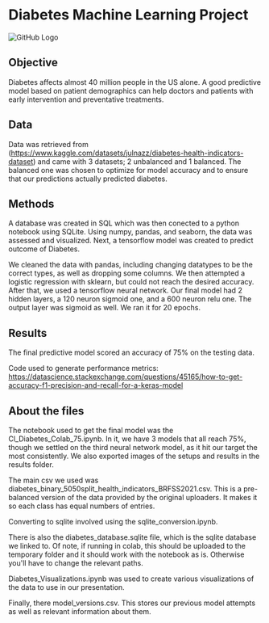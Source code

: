 # Diabetes Machine Learning Project

![GitHub Logo](https://medlineplus.gov/images/Diabetes_share.jpg)

## Objective
Diabetes affects almost 40 million people in the US alone. A good predictive model based on patient demographics can help doctors and patients with early intervention and preventative treatments. 

## Data
Data was retrieved from (https://www.kaggle.com/datasets/julnazz/diabetes-health-indicators-dataset) and came with 3 datasets; 2 unbalanced and 1 balanced. The balanced one was chosen to optimize for model accuracy and to ensure that our predictions actually predicted diabetes.

## Methods
A database was created in SQL which was then conected to a python notebook using SQLite. Using numpy, pandas, and seaborn, the data was assessed and visualized. Next, a tensorflow model was created to predict outcome of Diabetes.

We cleaned the data with pandas, including changing datatypes to be the correct types, as well as dropping some columns. We then attempted a logistic regression with sklearn, but could not reach the desired accuracy. After that, we used a tensorflow neural network. Our final model had 2 hidden layers, a 120 neuron sigmoid one, and a 600 neuron relu one. The output layer was sigmoid as well. We ran it for 20 epochs.

## Results
The final predictive model scored an accuracy of 75% on the testing data. 

Code used to generate performance metrics:
https://datascience.stackexchange.com/questions/45165/how-to-get-accuracy-f1-precision-and-recall-for-a-keras-model

## About the files 
The notebook used to get the final model was the Cl_Diabetes_Colab_75.ipynb. In it, we have 3 models that all reach 75%, though we settled on the third neural network model, as it hit our target the most consistently. We also exported images of the setups and results in the results folder. 

The main csv we used was diabetes_binary_5050split_health_indicators_BRFSS2021.csv. This is a pre-balanced version of the data provided by the original uploaders. It makes it so each class has equal numbers of entries.

Converting to sqlite involved using the sqlite_conversion.ipynb.

There is also the diabetes_database.sqlite file, which is the sqlite database we linked to. Of note, if running in colab, this should be uploaded to the temporary folder and it should work with the notebook as is. Otherwise you'll have to change the relevant paths.

Diabetes_Visualizations.ipynb was used to create various visualizations of the data to use in our presentation.

Finally, there model_versions.csv. This stores our previous model attempts as well as relevant information about them.
